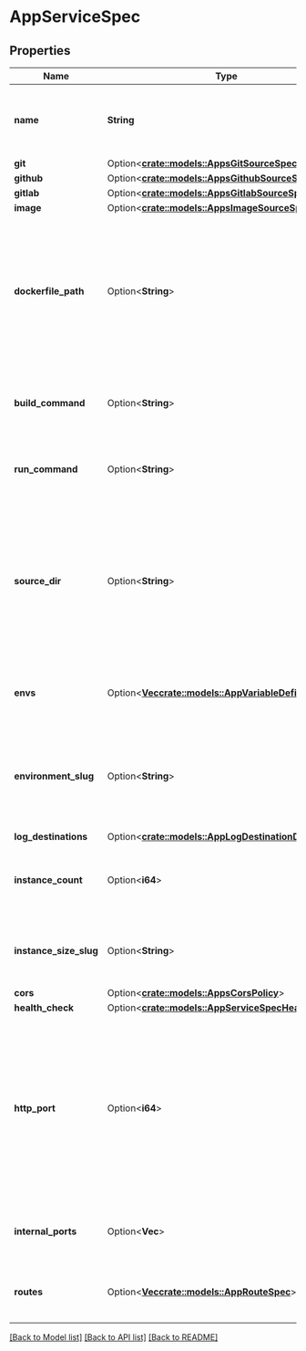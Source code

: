 # AppServiceSpec

## Properties

Name | Type | Description | Notes
------------ | ------------- | ------------- | -------------
**name** | **String** | The name. Must be unique across all components within the same app. | 
**git** | Option<[**crate::models::AppsGitSourceSpec**](apps_git_source_spec.md)> |  | [optional]
**github** | Option<[**crate::models::AppsGithubSourceSpec**](apps_github_source_spec.md)> |  | [optional]
**gitlab** | Option<[**crate::models::AppsGitlabSourceSpec**](apps_gitlab_source_spec.md)> |  | [optional]
**image** | Option<[**crate::models::AppsImageSourceSpec**](apps_image_source_spec.md)> |  | [optional]
**dockerfile_path** | Option<**String**> | The path to the Dockerfile relative to the root of the repo. If set, it will be used to build this component. Otherwise, App Platform will attempt to build it using buildpacks. | [optional]
**build_command** | Option<**String**> | An optional build command to run while building this component from source. | [optional]
**run_command** | Option<**String**> | An optional run command to override the component's default. | [optional]
**source_dir** | Option<**String**> | An optional path to the working directory to use for the build. For Dockerfile builds, this will be used as the build context. Must be relative to the root of the repo. | [optional]
**envs** | Option<[**Vec<crate::models::AppVariableDefinition>**](app_variable_definition.md)> | A list of environment variables made available to the component. | [optional]
**environment_slug** | Option<**String**> | An environment slug describing the type of this app. For a full list, please refer to [the product documentation](https://www.digitalocean.com/docs/app-platform/). | [optional]
**log_destinations** | Option<[**crate::models::AppLogDestinationDefinition**](app_log_destination_definition.md)> |  | [optional]
**instance_count** | Option<**i64**> | The amount of instances that this component should be scaled to. Default: 1 | [optional][default to 1]
**instance_size_slug** | Option<**String**> | The instance size to use for this component. Default: `basic-xxs` | [optional][default to BasicXxs]
**cors** | Option<[**crate::models::AppsCorsPolicy**](apps_cors_policy.md)> |  | [optional]
**health_check** | Option<[**crate::models::AppServiceSpecHealthCheck**](app_service_spec_health_check.md)> |  | [optional]
**http_port** | Option<**i64**> | The internal port on which this service's run command will listen. Default: 8080 If there is not an environment variable with the name `PORT`, one will be automatically added with its value set to the value of this field. | [optional]
**internal_ports** | Option<**Vec<i64>**> | The ports on which this service will listen for internal traffic. | [optional]
**routes** | Option<[**Vec<crate::models::AppRouteSpec>**](app_route_spec.md)> | A list of HTTP routes that should be routed to this component. | [optional]

[[Back to Model list]](../README.md#documentation-for-models) [[Back to API list]](../README.md#documentation-for-api-endpoints) [[Back to README]](../README.md)


